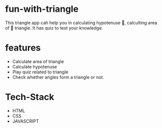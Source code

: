 # fun-with-triangle

This triangle app cah help you in calculating hypotenuse 📐, calculting area of 📐 triangle. It has quiz to test your knowledge.

# features
- Calculate area of triangle
- Calculate hypotenuse
- Play quiz related to triangle
- Check whether angles form a triangle or not.

# Tech-Stack

- HTML
- CSS 
- JAVASCRIPT
